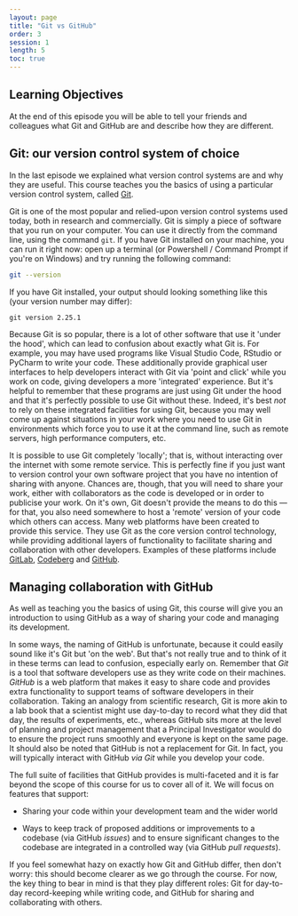 ```yaml
---
layout: page
title: "Git vs GitHub"
order: 3
session: 1
length: 5
toc: true
---
```


## Learning Objectives

At the end of this episode you will be able to tell your friends and colleagues
what Git and GitHub are and describe how they are different.


## Git: our version control system of choice

In the last episode we explained what version control systems are and why they
are useful. This course teaches you the basics of using a particular version
control system, called
<a href="https://git-scm.com/" rel="external noreferrer">Git</a>.

Git is one of the most popular and relied-upon version control systems used
today, both in research and commercially. Git is simply a piece of software that
you run on your computer. You can use it
directly from the command line, using the command `git`. If you have Git installed
on your machine, you can run it right now: open up a terminal (or
Powershell / Command Prompt if you're on Windows) and try running the following
command:

``` bash
git --version
```

If you have Git installed, your output should looking something like this (your
version number may differ):

``` output
git version 2.25.1
```

Because Git is so popular, there is a lot of other software that use it 'under
the hood', which can lead to confusion about exactly what Git is. For example,
you may have used programs like Visual Studio Code, RStudio or PyCharm to write
your code. These additionally provide graphical user interfaces to help
developers interact with Git via 'point and click' while you work on code,
giving developers a more 'integrated' experience. But it's helpful to remember
that these programs are just using Git under the hood and that it's perfectly
possible to use Git without these. Indeed, it's best _not_ to rely on these
integrated facilities for using Git, because you may well come up against
situations in your work where you need to use Git in environments which force
you to use it at the command line, such as remote servers, high performance
computers, etc.

It is possible to use Git completely 'locally'; that is,
without interacting over the internet with some remote service. This is
perfectly fine if you just want to version control your own software project
that you have no intention of sharing with anyone. Chances are, though, that you
will need to share your work, either with collaborators as the code is developed or
in order to publicise your work. On it's own, Git doesn't provide the means to
do this — for that, you also need somewhere to host a 'remote' version
of your code which others can access. Many web platforms have been created to
provide this service. They use Git as the core version control technology, while
providing additional layers of functionality to facilitate sharing and collaboration
with other developers. Examples of these platforms include
<a href="https://about.gitlab.com/" rel="external noreferrer">GitLab</a>,
<a href="https://codeberg.org/" rel="external noreferrer">Codeberg</a> and
<a href="https://github.com/" rel="external noreferrer">GitHub</a>.


## Managing collaboration with GitHub

As well as teaching you the basics of using Git, this course will give you an
introduction to using GitHub as a way of sharing your code and managing its
development.

In some ways, the naming of GitHub is unfortunate, because it could easily sound
like it's Git but 'on the web'. But that's not really true and to think
of it in these terms can lead to confusion, especially early on. Remember that
_Git_ is a tool that software developers use as they write code on their machines.
_GitHub_ is a web
platform that makes it easy to share code and provides extra functionality to
support teams of software developers in their collaboration. Taking an analogy
from scientific research, Git is more
akin to a lab book that a scientist might use day-to-day to record what they
did that day, the results of experiments, etc., whereas GitHub sits more at the
level of planning and project management that a Principal Investigator would do
to ensure the project runs smoothly and everyone is kept on the same page. It
should also be noted that GitHub is not a replacement for Git. In fact, you will
typically interact with GitHub _via Git_ while you develop your code. 

The full suite of facilities that GitHub provides is multi-faceted and it is far
beyond the scope of this course for us to cover all of it. We will focus on
features that support:

* Sharing your code within your development team and the wider world

* Ways to keep track of proposed additions or improvements to a codebase (via
  GitHub _issues_) and to ensure significant changes to the codebase are
  integrated in a controlled way (via GitHub _pull requests_).

If you feel somewhat hazy on exactly how Git and GitHub differ, then don't worry:
this should become clearer as we go through the course. For now, the key thing
to bear in mind is that they play different roles: Git for day-to-day
record-keeping while writing code, and GitHub for sharing and collaborating with
others.
